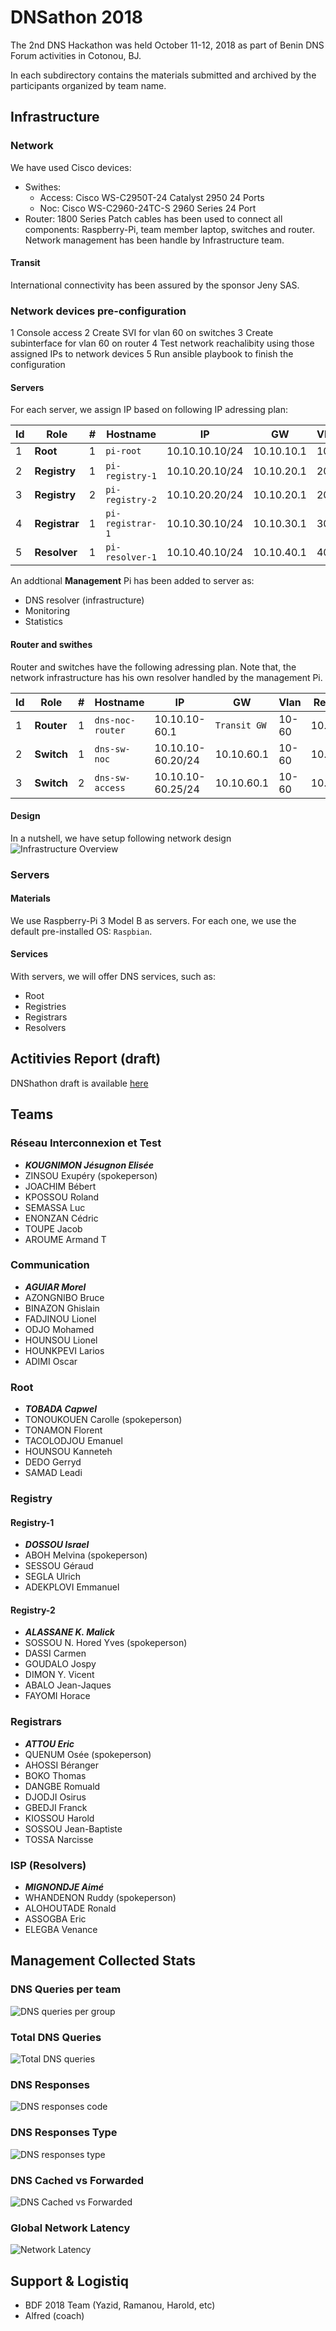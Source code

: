 # DNSathon 2018 #

The 2nd DNS Hackathon was held October 11-12, 2018 as part of Benin DNS Forum activities in Cotonou, BJ. 

In each subdirectory contains the materials submitted and archived by the participants organized by team name.

## Infrastructure ##

### Network ###
We have used Cisco devices:
* Swithes:
  - Access: Cisco WS-C2950T-24 Catalyst 2950 24 Ports 
  - Noc: Cisco WS-C2960-24TC-S 2960 Series 24 Port
* Router: 1800 Series
Patch cables has been used to connect all components: Raspberry-Pi, team member laptop, switches and router. Network management has been handle by Infrastructure team. 

#### Transit ####
International connectivity has been assured by the sponsor Jeny SAS.

### Network devices pre-configuration ###
1 Console access
2 Create SVI for vlan 60 on switches
3 Create subinterface for vlan 60 on router
4 Test network reachalibity using those assigned IPs to network devices
5 Run ansible playbook to finish the configuration


#### Servers #####
For each server, we assign IP based on following IP adressing plan:


| Id | Role | # | Hostname | IP | GW | Vlan | Resolvers |
| ----- | --- | ----- | --- | ---- | --- | -- | --- |
| 1 | **Root** | 1 | `pi-root` | 10.10.10.10/24 | 10.10.10.1 | 10 | 10.10.40.10 |
| 2 | **Registry** | 1 | `pi-registry-1` | 10.10.20.10/24 | 10.10.20.1 | 20 | 10.10.40.10 |
| 3 | **Registry** | 2 | `pi-registry-2` | 10.10.20.20/24 | 10.10.20.1 | 20 | 10.10.40.10 |
| 4 | **Registrar** | 1 | `pi-registrar-1` | 10.10.30.10/24 | 10.10.30.1 | 30 | 10.10.40.10 |
| 5 | **Resolver** | 1 | `pi-resolver-1` | 10.10.40.10/24 | 10.10.40.1 | 40 | 127.0.0.1 |

An addtional **Management** Pi has been added to server as:
* DNS resolver (infrastructure)
* Monitoring
* Statistics



#### Router and swithes #####
Router and switches have the following adressing plan. Note that, the network infrastructure has his own resolver handled by the management Pi.


| Id | Role | # | Hostname | IP | GW | Vlan | Resolvers |
| ----- | --- | ----- | --- | ---- | --- | -- | --- |
| 1 | **Router** | 1 | `dns-noc-router` | 10.10.10-60.1 | `Transit GW` | 10-60 | 10.10.60.5 |
| 2 | **Switch** | 1 | `dns-sw-noc` | 10.10.10-60.20/24 | 10.10.60.1 | 10-60 | 10.10.60.5 |
| 3 | **Switch** | 2 | `dns-sw-access` | 10.10.10-60.25/24 | 10.10.60.1 | 10-60 | 10.10.60.5 |



#### Design ####
In a nutshell, we have setup following network design
![Infrastructure Overview](dnsathon.png)


### Servers ###

#### Materials ####
We use Raspberry-Pi 3 Model B as servers. For each one, we use the default pre-installed OS: `Raspbian`. 

#### Services ####
With servers, we will offer DNS services, such as:
* Root
* Registries
* Registrars
* Resolvers


## Actitivies Report (draft) ##
DNShathon draft is available  [here](dnsathon_activities_report_draft.pdf)

## Teams ##

### Réseau Interconnexion et Test ###
* ***KOUGNIMON Jésugnon Elisée***
* ZINSOU Exupéry (spokeperson)
* JOACHIM Bébert
* KPOSSOU Roland
* SEMASSA Luc
* ENONZAN Cédric
* TOUPE Jacob
* AROUME Armand T


### Communication ###
* ***AGUIAR Morel***
* AZONGNIBO Bruce 
* BINAZON Ghislain
* FADJINOU Lionel
* ODJO Mohamed
* HOUNSOU Lionel
* HOUNKPEVI Larios
* ADIMI Oscar 

### Root ####
* ***TOBADA Capwel***
* TONOUKOUEN Carolle (spokeperson)
* TONAMON Florent
* TACOLODJOU Emanuel
* HOUNSOU Kanneteh 
* DEDO Gerryd
* SAMAD Leadi

### Registry ###
#### Registry-1 ####
* ***DOSSOU Israel***
* ABOH Melvina (spokeperson)
* SESSOU Géraud
* SEGLA Ulrich
* ADEKPLOVI Emmanuel

#### Registry-2 ####
* ***ALASSANE K. Malick***
* SOSSOU N. Hored Yves (spokeperson)
* DASSI Carmen
* GOUDALO Jospy
* DIMON Y. Vicent
* ABALO Jean-Jaques
* FAYOMI Horace 

### Registrars ###
* ***ATTOU Eric***
* QUENUM Osée (spokeperson)
* AHOSSI Béranger
* BOKO Thomas
* DANGBE Romuald
* DJODJI Osirus
* GBEDJI Franck
* KIOSSOU Harold
* SOSSOU Jean-Baptiste
* TOSSA Narcisse


### ISP (Resolvers) ###
* ***MIGNONDJE Aimé***
* WHANDENON Ruddy (spokeperson)
* ALOHOUTADE Ronald
* ASSOGBA Eric
* ELEGBA Venance


## Management Collected Stats ##
### DNS Queries per team ###
![DNS queries per group](01_dns_traffic_per_group.png)
### Total DNS Queries ###
![Total DNS queries](02_dns_queries.png)
### DNS Responses ###
![DNS responses code](03_dns_responses.png)
### DNS Responses Type ###
![DNS responses type](04_dns_replies.png)
### DNS Cached vs Forwarded ###
![DNS Cached vs Forwarded](05_dns_cache_forwarded.png)
### Global Network Latency ###
![Network Latency](06_ping_latency.png)

## Support & Logistiq ##
* BDF 2018 Team (Yazid, Ramanou, Harold, etc)
* Alfred (coach)
